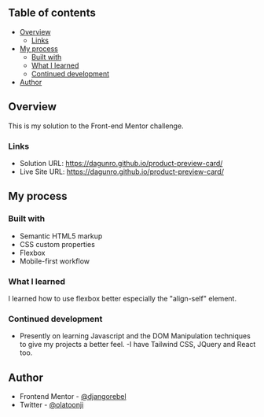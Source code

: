 ## Table of contents

- [Overview](#overview)
  - [Links](#links)
- [My process](#my-process)
  - [Built with](#built-with)
  - [What I learned](#what-i-learned)
  - [Continued development](#continued-development)
- [Author](#author)

## Overview

This is my solution to the Front-end Mentor challenge. 

### Links

- Solution URL: https://dagunro.github.io/product-preview-card/
- Live Site URL: https://dagunro.github.io/product-preview-card/

## My process

### Built with

- Semantic HTML5 markup
- CSS custom properties
- Flexbox
- Mobile-first workflow


### What I learned

I learned how to use flexbox better especially the "align-self" element.

### Continued development

- Presently on learning Javascript and the DOM Manipulation techniques to give my projects a better feel. 
-I have Tailwind CSS, JQuery and React too. 


## Author

- Frontend Mentor - [@djangorebel](https://www.frontendmentor.io/profile/djangorebel)
- Twitter - [@olatoonji](https://www.twitter.com/olatoonji)

